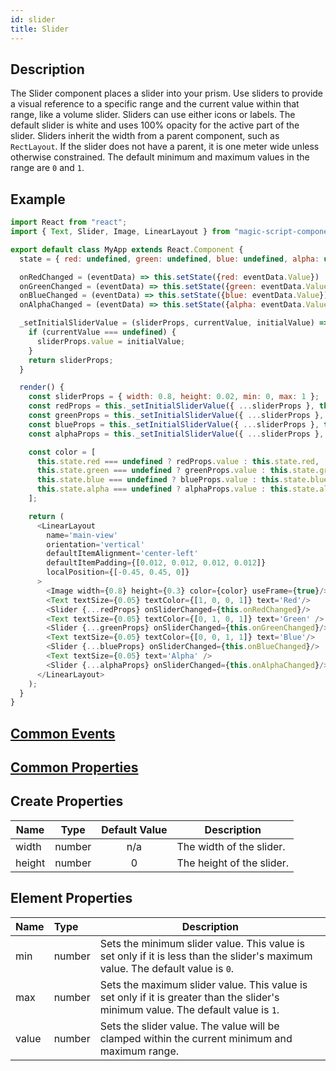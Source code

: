 ```yaml
---
id: slider
title: Slider
---
```

## Description
The Slider component places a slider into your prism. Use sliders to provide a visual reference to a specific range and the current value within that range, like a volume slider. Sliders can use either icons or labels. The default slider is white and uses 100% opacity for the active part of the slider. Sliders inherit the width from a parent component, such as `RectLayout`. If the slider does not have a parent, it is one meter wide unless otherwise constrained. The default minimum and maximum values in the range are `0` and `1`.

## Example

```javascript
import React from "react";
import { Text, Slider, Image, LinearLayout } from "magic-script-components";

export default class MyApp extends React.Component {
  state = { red: undefined, green: undefined, blue: undefined, alpha: undefined }

  onRedChanged = (eventData) => this.setState({red: eventData.Value})
  onGreenChanged = (eventData) => this.setState({green: eventData.Value})
  onBlueChanged = (eventData) => this.setState({blue: eventData.Value})
  onAlphaChanged = (eventData) => this.setState({alpha: eventData.Value})

  _setInitialSliderValue = (sliderProps, currentValue, initialValue) => {
    if (currentValue === undefined) {
      sliderProps.value = initialValue;
    }
    return sliderProps;
  }

  render() {
    const sliderProps = { width: 0.8, height: 0.02, min: 0, max: 1 };
    const redProps = this._setInitialSliderValue({ ...sliderProps }, this.state.red, 0.5);
    const greenProps = this._setInitialSliderValue({ ...sliderProps }, this.state.green, 0.5);
    const blueProps = this._setInitialSliderValue({ ...sliderProps }, this.state.blue, 0.5);
    const alphaProps = this._setInitialSliderValue({ ...sliderProps }, this.state.alpha, 0.5);

    const color = [
      this.state.red === undefined ? redProps.value : this.state.red,
      this.state.green === undefined ? greenProps.value : this.state.green,
      this.state.blue === undefined ? blueProps.value : this.state.blue,
      this.state.alpha === undefined ? alphaProps.value : this.state.alpha
    ];

    return (
      <LinearLayout
        name='main-view'
        orientation='vertical'
        defaultItemAlignment='center-left'
        defaultItemPadding={[0.012, 0.012, 0.012, 0.012]}
        localPosition={[-0.45, 0.45, 0]}
      >
        <Image width={0.8} height={0.3} color={color} useFrame={true}/>
        <Text textSize={0.05} textColor={[1, 0, 0, 1]} text='Red'/>
        <Slider {...redProps} onSliderChanged={this.onRedChanged}/>
        <Text textSize={0.05} textColor={[0, 1, 0, 1]} text='Green' />
        <Slider {...greenProps} onSliderChanged={this.onGreenChanged}/>
        <Text textSize={0.05} textColor={[0, 0, 1, 1]} text='Blue'/>
        <Slider {...blueProps} onSliderChanged={this.onBlueChanged}/>
        <Text textSize={0.05} text='Alpha' />
        <Slider {...alphaProps} onSliderChanged={this.onAlphaChanged}/>
      </LinearLayout>
    );
  }
}
```

## [Common Events](../types/Events.md)

## [Common Properties](../types/Properties.md)

## Create Properties

| Name   | Type   | Default Value | Description |
| ------ | ------ | :-----------: | ----------- |
| width  | number |      n/a      | The width of the slider.  |
| height | number |       0       | The height of the slider.      |

## Element Properties

| Name   | Type   | Description |
| :----- | :----- | ----------- |
| min    | number | Sets the minimum slider value. This value is set only if it is less than the slider's maximum value. The default value is `0`. |
| max    | number | Sets the maximum slider value. This value is set only if it is greater than the slider's minimum value. The default value is `1`. |
| value  | number | Sets the slider value. The value will be clamped within the current minimum and maximum range. |
